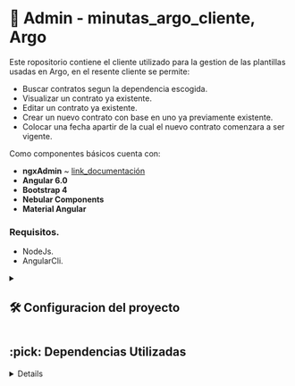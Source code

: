 # :ledger: Admin - minutas_argo_cliente, Argo
Este ropositorio contiene el cliente utilizado para la gestion de las plantillas usadas en Argo, en el resente cliente se permite: 

- Buscar contratos segun la dependencia escogida.
- Visualizar un contrato ya existente.
- Editar un contrato ya existente.
- Crear un nuevo contrato con base en uno ya previamente existente.
- Colocar una fecha apartir de la cual el nuevo contrato comenzara a ser vigente.


Como componentes básicos cuenta con:
 * **ngxAdmin** ~ [link_documentación](https://github.com/akveo/ngx-admin)
 * **Angular 6.0**
 * **Bootstrap 4**
 * **Nebular Components**
 * **Material Angular**

### Requisitos.

- NodeJs.
- AngularCli.

<details>
<summary><h2> 🛠️ Configuracion del proyecto</h2></summary>

  - Clonar el repositorio del proyecto

```shell
git clone https://github.com/udistrital/minutas_argo_cliente.git
```
  - Dentro de la carpeta del proyecto, intalar las dependencia.

  ```shell 
      npm install
  ```
  - 🚀 Correr el proyecto para verificar que las dependencias estan correctamente instaladas

  ```shell 
      ng serve
  ```
  o
  ```shell 
      npm start
  ```
</details>
<summary><h2> :pick: Dependencias Utilizadas</h2></summary>
<details>
    Dependencias incluidas:

  - **[Nebular](https://github.com/akveo/nebular)** 
  - **Angular 6**
  - **Bootstrap 4** 
  - **[Material Angular](https://material.angular.io/)** 

  ### API MID
  - **movilidad_academica_mid:** este [api](https://github.com/udistrital/movilidad_academica_mid). se encarga de gestionar la logica de negocio relacionada con el manejo de informacion relacionada con los estudiantes/docentes entrantes y salientes.

  ### API CRUD
  - **movilidad_academica_crud:** este [api](https://github.com/udistrital/movilidad_academica_crud). se encarga de gestionar las tablas del esquema de .....

  ### Variables de entorno
  ```typescript 
      {
      
          NUXEO: 'servicio de gestion y almacenamiento de documentos.',
        WSO2_SERVICE: 'servicio de autenticacion unica',
        DOCUMENTO_SERVICE: 'servicio de almanecamiento de ID de documentos enviados a Nuxeo(no se usa actualmente en este aplicativo)',
        CONF_MENU_SERVICE: 'servicio para obtener el menu a mostrar en la aplicacion',
        MINUTAS_ARGO_SERVICE:   'servicio CRUD para gestionar las plantillas',
        CONTRATO_SERVICE: 'servicio para obtener los cntratos segun la dependencia seleccionada',
  };
  ```
</details>